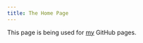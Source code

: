 ```yaml
---
title: The Home Page
---
```

This page is being used for [my]({{site.github.owner_url}}) GitHub pages.

